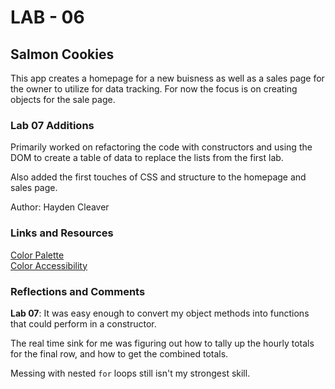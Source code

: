 # LAB - 06

## Salmon Cookies

This app creates a homepage for a new buisness as well as a sales page for the owner to utilize for data tracking.  For now the focus is on creating objects for the sale page.

### Lab 07 Additions

Primarily worked on refactoring the code with constructors and using the DOM to create a table of data to replace the lists from the first lab.

Also added the first touches of CSS and structure to the homepage and sales page.

 Author: Hayden Cleaver

### Links and Resources
[Color Palette](https://color.adobe.com/create/color-wheel)\
[Color Accessibility](https://developer.chrome.com/docs/devtools/accessibility/reference/)


### Reflections and Comments

**Lab 07**: It was easy enough to convert my object methods into functions that could perform in a constructor.  

The real time sink for me was figuring out how to tally up the hourly totals for the final row, and how to get the combined totals.

Messing with nested `for` loops still isn't my strongest skill.
